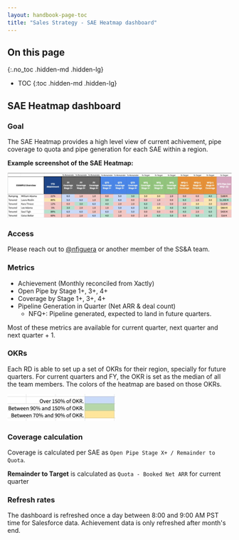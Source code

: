 ```yaml
---
layout: handbook-page-toc
title: "Sales Strategy - SAE Heatmap dashboard"
---
```


## On this page
{:.no_toc .hidden-md .hidden-lg}

- TOC
{:toc .hidden-md .hidden-lg}

## SAE Heatmap dashboard

### Goal

The SAE Heatmap provides a high level view of current achivement, pipe coverage to quota and pipe generation for each SAE within a region.

**Example screenshot of the SAE Heatmap:**

![SAE Heatmap](sal_heatmap.jpg "SAE Heatmap")

### Access

Please reach out to [@nfiguera](https://gitlab.com/nfiguera) or another member of the SS&A team.

### Metrics

- Achievement (Monthly reconciled from Xactly)
- Open Pipe by Stage 1+, 3+, 4+
- Coverage by Stage 1+, 3+, 4+
- Pipeline Generation in Quarter (Net ARR & deal count)
    - NFQ+: Pipeline generated, expected to land in future quarters.

Most of these metrics are available for current quarter, next quarter and next quarter + 1.

### OKRs

Each RD is able to set up a set of OKRs for their region, specially for future quarters. For current quarters and FY, the OKR is set as the median of all the team members. The colors of the heatmap are based on those OKRs.

![Color code](okrs_colorcode.jpg "SAE Heatmap")

### Coverage calculation

Coverage is calculated per SAE as `Open Pipe Stage X+ / Remainder to Quota`.

**Remainder to Target** is calculated as  `Quota - Booked Net ARR` for current quarter

### Refresh rates

The dashboard is refreshed once a day between 8:00 and 9:00 AM PST time for Salesforce data. Achievement data is only refreshed after month's end. 


